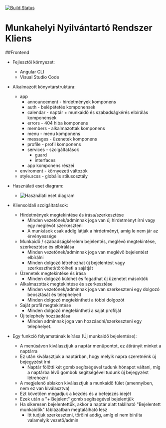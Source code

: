 [![Build Status](https://travis-ci.com/Problem-Solved-Group/munkahelyi-nyilvantarto-rendszer-kliens.svg?branch=main)](https://travis-ci.com/Problem-Solved-Group/munkahelyi-nyilvantarto-rendszer-kliens)
# Munkahelyi Nyilvántartó Rendszer Kliens

##Frontend
 - Fejlesztői környezet:
   - Angular CLI
   - Visual Studio Code
 - Alkalmazott könyvtárstruktúra:
   - app
     - announcement - hirdetmények komponens
     - auth - belépétetés komponensek
     - calendar - naptár + munkaidő és szabadságkérés elbírálás komponensek
     - errors - 404 hiba komponens
     - members - alkalmazottak komponens
     - menu - menu komponens 
     - messages - üzenetek komponens
     - profile - profil komponens
     - services - szolgáltatások
       - guard
       - interfaces
     - app komponens részei
   - enviroment - környezeti változók
   - style.scss - globális stílusosztály
 - Használati eset diagram:
   - ![Használati eset diagram](https://ikelte-my.sharepoint.com/:i:/g/personal/w57a8i_inf_elte_hu/EcCXdapP2NtNvpt9r2whonoBPMz-oUBiGgphQe-2iipPoA?e=7MGaMX)
 - Kliensoldali szolgáltatások:
   - Hirdetmények megtekintése és írása/szerkesztése
     - Minden vezetőnek/adminnak joga van új hirdetményt írni vagy egy meglévőt szerkeszteni
     - A munkások csak addig látják a hirdetményt, amíg le nem jár az érvényessége
   - Munkaidő / szabadságkérelem bejelentés, meglévő megtekintése, szerkesztése és elbírálása
     - Minden vezetőnek/adminnak joga van meglévő bejelentést elbírálni
     - Minden dolgozó létrehozhat új bejelentést vagy szerkesztheti/törölheti a sajátját
   - Üzenetek megtekintése és írása
     - Minden dolgozó küldhet és fogadhat új üzenetet másoktók
   - Alkalmazottak megtekintése és szerkesztése
     - Minden vezetőnek/adminnak joga van szerkeszteni egy dolgozó beosztását és telephelyeit
     - Minden dolgozó megtekintheti a többi dolgozót
   - Saját profil megtekintése
     - Minden dolgozó megtekintheti a saját profilját
   - Új telephely hozzáadása
     - Minden adminnak joga van hozzáadni/szerkeszteni egy telephelyet.
       
 - Egy funkció folyamatának leírása (Új munkaidő bejelentése):
   - A menüsávon kiválasztjuk a naptár menüpontot, ez átirányít minket a naptárra
   - Ez után kiválasztjuk a naptárban, hogy melyik napra szeretnénk új bejegyzést írni
     - Naptár fölötti két gomb segítségével tudunk hónapot váltani, míg a naptárba lévő gombok segítségével tudunk új bejegyzést létrehozni
   - A megjelenő ablakon kiválasztjuk a munkaidő fület (amennyiben, nem ez van kiválasztva)
   - Ezt követően megadjuk a kezdés és a befejezés idejét
   - Ezek után a "+ Bejelent" gomb segítségével bejelentjük
   - Ha sikeresen bejelentettük, akkor a naptár alatt található "Bejelentett munkaidők" táblázatban megtalálható lesz
     - Itt tudjuk szerkeszteni, törölni addig, amíg el nem bírálta valamelyik vezető/admin
